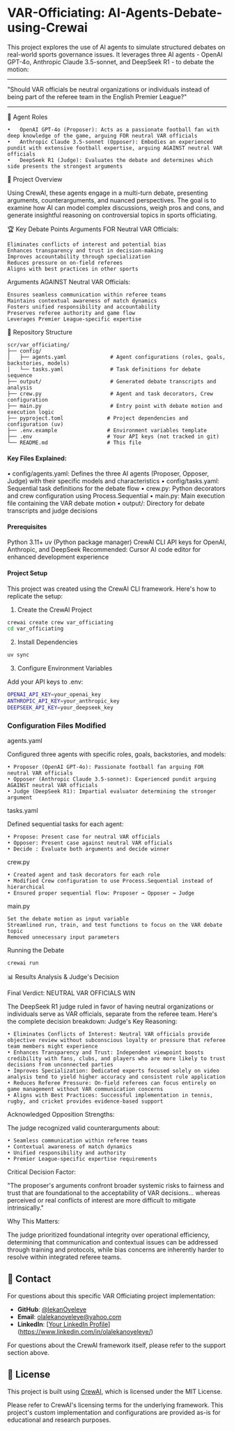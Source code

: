 # VAR-Officiating: AI-Agents-Debate-using-Crewai

This project explores the use of AI agents to simulate structured debates on real-world sports governance issues. It leverages three AI agents - OpenAI GPT-4o, Anthropic Claude 3.5-sonnet, and DeepSeek R1 - to debate the motion:
________________________________________
"Should VAR officials be neutral organizations or individuals instead of being part of the referee team in the English Premier League?"
________________________________________

🤖 Agent Roles
```
•	OpenAI GPT-4o (Proposer): Acts as a passionate football fan with deep knowledge of the game, arguing FOR neutral VAR officials
•	Anthropic Claude 3.5-sonnet (Opposer): Embodies an experienced pundit with extensive football expertise, arguing AGAINST neutral VAR officials
•	DeepSeek R1 (Judge): Evaluates the debate and determines which side presents the strongest arguments
```
🎯 Project Overview

Using CrewAI, these agents engage in a multi-turn debate, presenting arguments, counterarguments, and nuanced perspectives. The goal is to examine how AI can model complex discussions, weigh pros and cons, and generate insightful reasoning on controversial topics in sports officiating.

🏆 Key Debate Points
Arguments FOR Neutral VAR Officials:
```
Eliminates conflicts of interest and potential bias
Enhances transparency and trust in decision-making
Improves accountability through specialization
Reduces pressure on on-field referees
Aligns with best practices in other sports
```

Arguments AGAINST Neutral VAR Officials:
```
Ensures seamless communication within referee teams
Maintains contextual awareness of match dynamics
Fosters unified responsibility and accountability
Preserves referee authority and game flow
Leverages Premier League-specific expertise
```
📁 Repository Structure

```
scr/var_officiating/
├── config/
│   ├── agents.yaml              # Agent configurations (roles, goals, backstories, models)
│   └── tasks.yaml               # Task definitions for debate sequence
├── output/                      # Generated debate transcripts and analysis
├── crew.py                      # Agent and task decorators, Crew configuration
├── main.py                      # Entry point with debate motion and execution logic
├── pyproject.toml              # Project dependencies and configuration (uv)
├── .env.example                # Environment variables template
├── .env                        # Your API keys (not tracked in git)
└── README.md                   # This file
```

#### Key Files Explained:

• config/agents.yaml: Defines the three AI agents (Proposer, Opposer, Judge) with their specific models and characteristics
• config/tasks.yaml: Sequential task definitions for the debate flow
• crew.py: Python decorators and crew configuration using Process.Sequential
• main.py: Main execution file containing the VAR debate motion
• output/: Directory for debate transcripts and judge decisions



#### Prerequisites

Python 3.11+
uv (Python package manager)
CrewAI CLI
API keys for OpenAI, Anthropic, and DeepSeek
Recommended: Cursor AI code editor for enhanced development experience

#### Project Setup
This project was created using the CrewAI CLI framework. Here's how to replicate the setup:

1. Create the CrewAI Project
```bash
crewai create crew var_officiating
cd var_officiating
```
2. Install Dependencies
```bash
uv sync
```
3. Configure Environment Variables

Add your API keys to .env:

```bash
OPENAI_API_KEY=your_openai_key
ANTHROPIC_API_KEY=your_anthropic_key
DEEPSEEK_API_KEY=your_deepseek_key
```

### Configuration Files Modified

agents.yaml

Configured three agents with specific roles, goals, backstories, and models:
```
• Proposer (OpenAI GPT-4o): Passionate football fan arguing FOR neutral VAR officials
• Opposer (Anthropic Claude 3.5-sonnet): Experienced pundit arguing AGAINST neutral VAR officials
• Judge (DeepSeek R1): Impartial evaluator determining the stronger argument
```
tasks.yaml

Defined sequential tasks for each agent:
```
• Propose: Present case for neutral VAR officials
• Opposer: Present case against neutral VAR officials
• Decide : Evaluate both arguments and decide winner
```

crew.py

```
• Created agent and task decorators for each role
• Modified Crew configuration to use Process.Sequential instead of hierarchical
• Ensured proper sequential flow: Proposer → Opposer → Judge
```

main.py

```
Set the debate motion as input variable
Streamlined run, train, and test functions to focus on the VAR debate topic
Removed unnecessary input parameters
```

Running the Debate

```bash
crewai run
```

📊 Results Analysis & Judge's Decision

Final Verdict: NEUTRAL VAR OFFICIALS WIN

The DeepSeek R1 judge ruled in favor of having neutral organizations or individuals serve as VAR officials, separate from the referee team. Here's the complete decision breakdown:
Judge's Key Reasoning:
```
• Eliminates Conflicts of Interest: Neutral VAR officials provide objective review without subconscious loyalty or pressure that referee team members might experience
• Enhances Transparency and Trust: Independent viewpoint boosts credibility with fans, clubs, and players who are more likely to trust decisions from unconnected parties
• Improves Specialization: Dedicated experts focused solely on video analysis tend to yield higher accuracy and consistent rule application
• Reduces Referee Pressure: On-field referees can focus entirely on game management without VAR communication concerns
• Aligns with Best Practices: Successful implementation in tennis, rugby, and cricket provides evidence-based support
```
Acknowledged Opposition Strengths:

The judge recognized valid counterarguments about:
```
• Seamless communication within referee teams
• Contextual awareness of match dynamics
• Unified responsibility and authority
• Premier League-specific expertise requirements
```
Critical Decision Factor:

"The proposer's arguments confront broader systemic risks to fairness and trust that are foundational to the acceptability of VAR decisions... whereas perceived or real conflicts of interest are more difficult to mitigate intrinsically."

Why This Matters:

The judge prioritized foundational integrity over operational efficiency, determining that communication and contextual issues can be addressed through training and protocols, while bias concerns are inherently harder to resolve within integrated referee teams.

## 📧 Contact

For questions about this specific VAR Officiating project implementation:

- **GitHub**: [@lekanOyeleye](https://github.com/lekanOyeleye)
- **Email**: [olalekanoyeleye@yahoo.com](mailto:olalekanoyeleye@yahoo.com)
- **LinkedIn**: [[Your LinkedIn Profile](https://www.linkedin.com/in/olalekanoyeleye/)](https://www.linkedin.com/in/olalekanoyeleye/)

For questions about the CrewAI framework itself, please refer to the support section above.

## 📄 License

This project is built using [CrewAI](https://github.com/joaomdmoura/crewai), which is licensed under the MIT License. 

Please refer to CrewAI's licensing terms for the underlying framework. This project's custom implementation and configurations are provided as-is for educational and research purposes.
